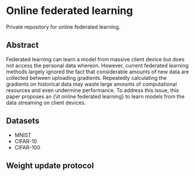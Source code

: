 # Online federated learning

Private repository for online federated learning.

## Abstract

Federated learning can learn a model from massive client device but does not access the personal data whereon. However, current federated learning methods largely ignored the fact that considerable amounts of new data are collected between uploading gradients. Repeatedly calculating the gradients on historical data may waste large amounts of computational resources and even undermine performance. To address this issue, this paper proposes an {\it online federated learning} to learn models from the data streaming on client devices.

## Datasets

* MNIST
* CIFAR-10
* CIFAR-100

## Weight update protocol
